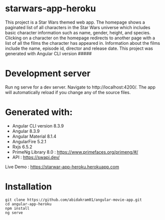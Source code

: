 # starwars-app-heroku
This project is a Star Wars themed web app. The homepage shows a paginated list of all characters in the Star Wars universe which includes basic character information such as name, gender, height, and species. Clicking on a character on the homepage redirects to another page with a list of all the films the character has appeared in. Information about the films include the name, episode id, director and release date.
This project was generated with Angular CLI version #####

# Development server
Run ng serve for a dev server. Navigate to http://localhost:4200/. The app will automatically reload if you change any of the source files.

# Generated with:
- Angular CLI version 8.3.9
- Angular 8.3.9
- Angular Material 8.1.4
- AngularFire 5.2.1
- Rxjs 6.5.2
- PrimeNg Library 8.0 : https://www.primefaces.org/primeng/#/
- API : https://swapi.dev/

Live Demo : https://starwar-app-heroku.herokuapp.com

# Installation
```
git clone https://github.com/abidakram01/angular-movie-app.git
cd angular-app-heroku
npm install
ng serve
```

